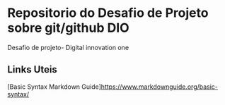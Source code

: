 # Repositorio do Desafio de Projeto sobre git/github DIO
Desafio de projeto- Digital innovation one
## Links Uteis
[Basic Syntax Markdown Guide]https://www.markdownguide.org/basic-syntax/
